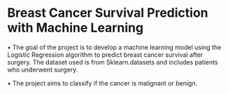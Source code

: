 # Breast Cancer Survival Prediction with Machine Learning 

•	 The goal of the project is to develop a machine learning model using the Logistic Regression algorithm to predict breast cancer survival after surgery. The dataset used is from Sklearn.datasets and includes patients who underwent surgery.

•	The project aims to classify if the cancer is malignant or benign.
